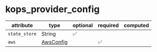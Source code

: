 # kops_provider_config

| attribute | type | optional | required | computed |
| --- | --- | --- | --- | --- |
| `state_store` | String | :white_check_mark: |  |  |
| `aws` | [AwsConfig](./AwsConfig.generated.md) |  | :white_check_mark: |  |
